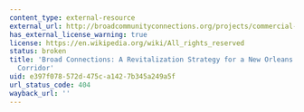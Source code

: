```yaml
---
content_type: external-resource
external_url: http://broadcommunityconnections.org/projects/commercial-corridor-revitalization-strategy
has_external_license_warning: true
license: https://en.wikipedia.org/wiki/All_rights_reserved
status: broken
title: 'Broad Connections: A Revitalization Strategy for a New Orleans Commercial
  Corridor'
uid: e397f078-572d-475c-a142-7b345a249a5f
url_status_code: 404
wayback_url: ''
---
```

